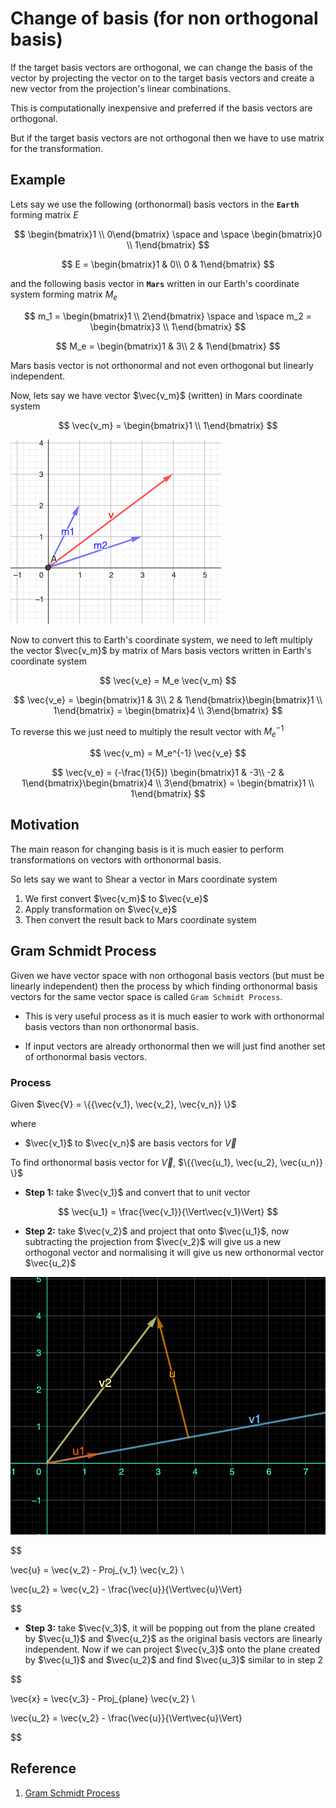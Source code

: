 # Change of basis (for non orthogonal basis)

If the target basis vectors are orthogonal, we can change the basis of the vector by projecting the vector on to the target basis vectors and  create a new vector from the projection's linear combinations.

This is computationally inexpensive and preferred if the basis vectors are orthogonal.

But if the target basis vectors are not orthogonal then we have to use matrix for the transformation.

## Example

Lets say we use the following (orthonormal) basis vectors in the **`Earth`** forming matrix $E$

$$
\begin{bmatrix}1 \\
0\end{bmatrix} \space and \space \begin{bmatrix}0 \\ 
1\end{bmatrix}
$$

$$
E = \begin{bmatrix}1 & 0\\
0 & 1\end{bmatrix}
$$

and the following basis vector in **`Mars`** written in our Earth's coordinate system forming matrix $M_e$

$$
m_1 = \begin{bmatrix}1 \\ 
2\end{bmatrix} \space and \space m_2 = \begin{bmatrix}3 \\
1\end{bmatrix}
$$

$$
M_e = \begin{bmatrix}1 & 3\\
2 & 1\end{bmatrix}
$$

Mars basis vector is not orthonormal and not even orthogonal but linearly independent.

Now, lets say we have vector $\vec{v_m}$ (written) in Mars coordinate system

$$
\vec{v_m} = \begin{bmatrix}1 \\
1\end{bmatrix}
$$

![geogebra vector](img/010.change_of_basis_for_non_orthogonal_basis-0303102648.png)

Now to convert this to Earth's coordinate system, we need to left multiply the vector $\vec{v_m}$ by matrix of Mars basis vectors written in Earth's coordinate system

$$
\vec{v_e} = M_e \vec{v_m} 
$$


$$
\vec{v_e} = \begin{bmatrix}1 & 3\\
2 & 1\end{bmatrix}\begin{bmatrix}1 \\
1\end{bmatrix} = \begin{bmatrix}4 \\
3\end{bmatrix}
$$

To reverse this we just need to multiply the result vector with $M_e^{-1}$

$$
\vec{v_m} = M_e^{-1} \vec{v_e} 
$$

$$
\vec{v_e} = (-\frac{1}{5}) \begin{bmatrix}1 & -3\\
-2 & 1\end{bmatrix}\begin{bmatrix}4 \\
3\end{bmatrix} = \begin{bmatrix}1 \\
1\end{bmatrix}
$$

## Motivation

The main reason for changing basis is it is much easier to perform transformations on vectors with orthonormal basis.

So lets say we want to Shear a vector in Mars coordinate system

1. We first convert $\vec{v_m}$ to $\vec{v_e}$
2. Apply transformation on $\vec{v_e}$
3. Then convert the result back to Mars coordinate system

## Gram Schmidt Process

Given we have vector space with non orthogonal basis vectors (but must be linearly independent) then the process by which finding orthonormal basis vectors for the same vector space is called `Gram Schmidt Process`.

* This is very useful process as it is much easier to work with orthonormal basis vectors than non orthonormal basis.

* If input vectors are already orthonormal then we will just find another set of orthonormal basis vectors.

### Process

Given $\vec{V} = \{{\vec{v_1}, \vec{v_2}, \vec{v_n}} \}$ 

where

* $\vec{v_1}$ to $\vec{v_n}$ are basis vectors for $\vec{V}$

To find orthonormal basis vector for $\vec{V}$, $\{{\vec{u_1}, \vec{u_2}, \vec{u_n}} \}$

* **Step 1:** take $\vec{v_1}$ and convert that to unit vector

$$
\vec{u_1} = \frac{\vec{v_1}}{\Vert\vec{v_1}\Vert}
$$

* **Step 2:** take $\vec{v_2}$ and project that onto $\vec{u_1}$, now subtracting the projection from $\vec{v_2}$ will give us a new orthogonal vector and normalising it will give us new orthonormal vector $\vec{u_2}$

![Image GeoGebra](img/010.change_of_basis_for_non_orthogonal_basis-0303170757.png)

$$

\vec{u} = \vec{v_2} - Proj_{v_1} \vec{v_2} \\

\vec{u_2} = \vec{v_2} - \frac{\vec{u}}{\Vert\vec{u}\Vert}

$$

* **Step 3:** take $\vec{v_3}$, it will be popping out from the plane created by $\vec{u_1}$ and $\vec{u_2}$ as the original basis vectors are linearly independent. Now if we can project $\vec{v_3}$ onto the plane created by $\vec{u_1}$ and $\vec{u_2}$ and find $\vec{u_3}$ similar to in step 2

$$

\vec{x} = \vec{v_3} - Proj_{plane} \vec{v_2} \\

\vec{u_2} = \vec{v_2} - \frac{\vec{u}}{\Vert\vec{u}\Vert}

$$



## Reference

1. [Gram Schmidt Process](https://www.youtube.com/watch?v=rHonltF77zI)